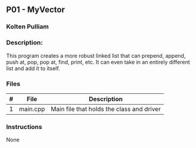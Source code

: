 ## P01 - MyVector
### Kolten Pulliam
### Description:

This program creates a more robust linked list that can prepend, 
append, push at, pop, pop at, find, print, etc. It can even take
in an entirely different list and add it to itself.

### Files

|   #   | File     | Description                               |
| :---: | -------- | ----------------------------------------- |
|   1   | main.cpp | Main file that holds the class and driver |

### Instructions

None
